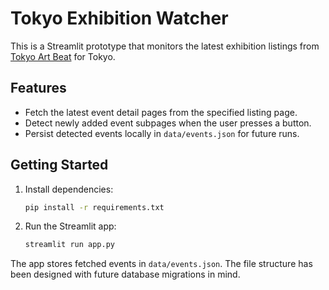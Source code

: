 # Tokyo Exhibition Watcher

This is a Streamlit prototype that monitors the latest exhibition listings from [Tokyo Art Beat](https://www.tokyoartbeat.com/) for Tokyo.

## Features
- Fetch the latest event detail pages from the specified listing page.
- Detect newly added event subpages when the user presses a button.
- Persist detected events locally in `data/events.json` for future runs.

## Getting Started
1. Install dependencies:
   ```bash
   pip install -r requirements.txt
   ```
2. Run the Streamlit app:
   ```bash
   streamlit run app.py
   ```

The app stores fetched events in `data/events.json`. The file structure has been designed with future database migrations in mind.
